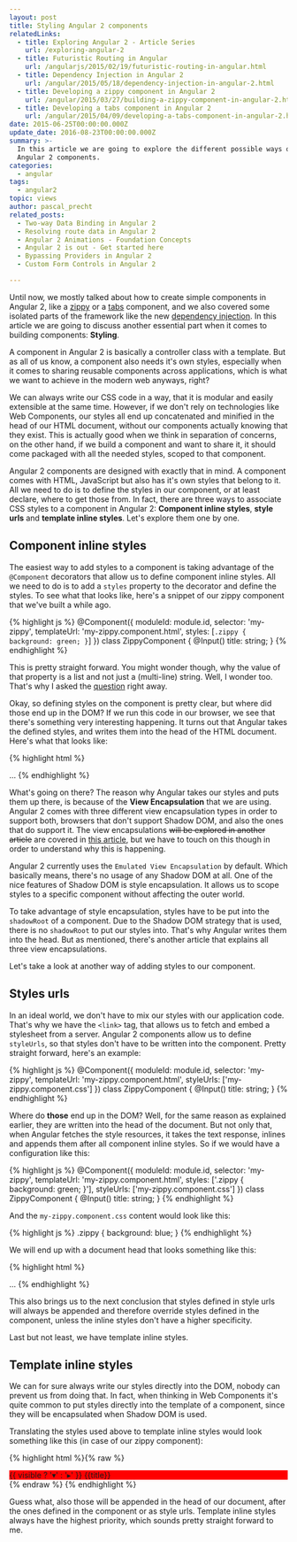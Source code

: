 ```yaml
---
layout: post
title: Styling Angular 2 components
relatedLinks:
  - title: Exploring Angular 2 - Article Series
    url: /exploring-angular-2
  - title: Futuristic Routing in Angular
    url: /angularjs/2015/02/19/futuristic-routing-in-angular.html
  - title: Dependency Injection in Angular 2
    url: /angular/2015/05/18/dependency-injection-in-angular-2.html
  - title: Developing a zippy component in Angular 2
    url: /angular/2015/03/27/building-a-zippy-component-in-angular-2.html
  - title: Developing a tabs component in Angular 2
    url: /angular/2015/04/09/developing-a-tabs-component-in-angular-2.html
date: 2015-06-25T00:00:00.000Z
update_date: 2016-08-23T00:00:00.000Z
summary: >-
  In this article we are going to explore the different possible ways of styling
  Angular 2 components.
categories:
  - angular
tags:
  - angular2
topic: views
author: pascal_precht
related_posts:
  - Two-way Data Binding in Angular 2
  - Resolving route data in Angular 2
  - Angular 2 Animations - Foundation Concepts
  - Angular 2 is out - Get started here
  - Bypassing Providers in Angular 2
  - Custom Form Controls in Angular 2

---
```


Until now, we mostly talked about how to create simple components in Angular 2, like a [zippy](/angular/2015/03/27/building-a-zippy-component-in-angular-2.html) or a [tabs](/angular/2015/04/09/developing-a-tabs-component-in-angular-2.html) component, and we also covered some isolated parts of the framework like the new [dependency injection](/angular/2015/05/18/dependency-injection-in-angular-2.html). In this article we are going to discuss another essential part when it comes to building components: **Styling**.

A component in Angular 2 is basically a controller class with a template. But as all of us know, a component also needs it's own styles, especially when it comes to sharing reusable components across applications, which is what we want to achieve in the modern web anyways, right?

We can always write our CSS code in a way, that it is modular and easily extensible at the same time. However, if we don't rely on technologies like Web Components, our styles all end up concatenated and minified in the head of our HTML document, without our components actually knowing that they exist. This is actually good when we think in separation of concerns, on the other hand, if we build a component and want to share it, it should come packaged with all the needed styles, scoped to that component.

Angular 2 components are designed with exactly that in mind. A component comes with HTML, JavaScript but also has it's own styles that belong to it. All we need to do is to define the styles in our component, or at least declare, where to get those from. In fact, there are three ways to associate CSS styles to a component in Angular 2: **Component inline styles**, **style urls** and **template inline styles**. Let's explore them one by one.

## Component inline styles

The easiest way to add styles to a component is taking advantage of the `@Component` decorators that allow us to define component inline styles. All we need to do is to add a `styles` property to the decorator and define the styles. To see what that looks like, here's a snippet of our zippy component that we've built a while ago.

{% highlight js %}
@Component({
  moduleId: module.id,
  selector: 'my-zippy',
  templateUrl: 'my-zippy.component.html',
  styles: [`
    .zippy {
      background: green;
    }
  `]
})
class ZippyComponent {
  @Input() title: string;
}
{% endhighlight %}

This is pretty straight forward. You might wonder though, why the value of that property is a list and not just a (multi-line) string. Well, I wonder too. That's why I asked the [question](https://github.com/angular/angular/issues/2730) right away.

Okay, so defining styles on the component is pretty clear, but where did those end up in the DOM? If we run this code in our browser, we see that there's something very interesting happening. It turns out that Angular takes the defined styles, and writes them into the head of the HTML document. Here's what that looks like:

{% highlight html %}
<!DOCTYPE html>
<html>
  <head>
    <style>
      .zippy { 
        background: green;
      }
    </style>
  </head>
  <body>
  ...
  </body>
</html>
{% endhighlight %}

What's going on there? The reason why Angular takes our styles and puts them up there, is because of the **View Encapsulation** that we are using. Angular 2 comes with three different view encapsulation types in order to support both, browsers that don't support Shadow DOM, and also the ones that do support it. The view encapsulations <s>will be explored in another article</s> are covered in [this article](/angular/2015/06/29/shadow-dom-strategies-in-angular2.html), but we have to touch on this though in order to understand why this is happening.

Angular 2 currently uses the `Emulated View Encapsulation` by default. Which basically means, there's no usage of any Shadow DOM at all. One of the nice features of Shadow DOM is style encapsulation. It allows us to scope styles to a specific component without affecting the outer world.

To take advantage of style encapsulation, styles have to be put into the `shadowRoot` of a component. Due to the Shadow DOM strategy that is used, there is no `shadowRoot` to put our styles into. That's why Angular writes them into the head. But as mentioned, there's another article that explains all three view encapsulations.

Let's take a look at another way of adding styles to our component.

## Styles urls

In an ideal world, we don't have to mix our styles with our application code. That's why we have the `<link>` tag, that allows us to fetch and embed a stylesheet from a server. Angular 2 components allow us to define `styleUrls`, so that styles don't have to be written into the component. Pretty straight forward, here's an example:

{% highlight js %}
@Component({
  moduleId: module.id,
  selector: 'my-zippy',
  templateUrl: 'my-zippy.component.html',
  styleUrls: ['my-zippy.component.css']
})
class ZippyComponent {
  @Input() title: string;
}
{% endhighlight %}

Where do **those** end up in the DOM? Well, for the same reason as explained earlier, they are written into the head of the document. But not only that, when Angular fetches the style resources, it takes the text response, inlines and appends them after all component inline styles. So if we would have a configuration like this:

{% highlight js %}
@Component({
  moduleId: module.id,
  selector: 'my-zippy',
  templateUrl: 'my-zippy.component.html',
  styles: ['.zippy { background: green; }'],
  styleUrls: ['my-zippy.component.css']
})
class ZippyComponent {
  @Input() title: string;
}
{% endhighlight %}

And the `my-zippy.component.css` content would look like this:

{% highlight js %}
.zippy {
  background: blue;
}
{% endhighlight %}

We will end up with a document head that looks something like this:

{% highlight html %}
<!DOCTYPE html>
<html>
  <head>
    <style>
      .zippy { 
        background: green;
      }
    </style>
    <style>.zippy {
      background: blue;
    }
    </style>
  </head>
  <body>
  ...
  </body>
</html>
{% endhighlight %}

This also brings us to the next conclusion that styles defined in style urls will always be appended and therefore override styles defined in the component, unless the inline styles don't have a higher specificity.

Last but not least, we have template inline styles.

## Template inline styles

We can for sure always write our styles directly into the DOM, nobody can prevent us from doing that. In fact, when thinking in Web Components it's quite common to put styles directly into the template of a component, since they will be encapsulated when Shadow DOM is used.

Translating the styles used above to template inline styles would look something like this (in case of our zippy component):

{% highlight html %}{% raw %}
<style>
  .zippy {
    background: red;
  }
</style>
<div class="zippy">
  <div (click)="toggle()" class="zippy__title">
    {{ visible ? '&blacktriangledown;' : '&blacktriangleright;' }} {{title}}
  </div>
  <div [hidden]="!visible" class="zippy__content">
    <content></content>
  </div>
</div>
{% endraw %}
{% endhighlight %}

Guess what, also those will be appended in the head of our document, after the ones defined in the component or as style urls. Template inline styles always have the highest priority, which sounds pretty straight forward to me.

